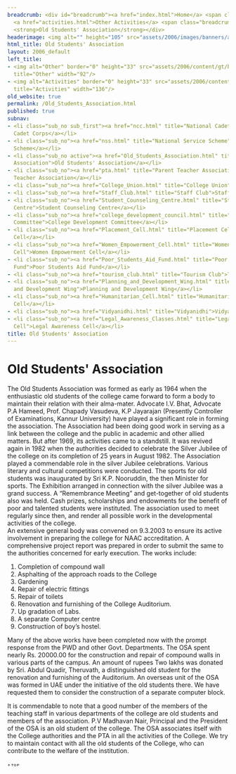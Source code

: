 ```yaml
---
breadcrumb: <div id="breadcrumb"><a href="index.html">Home</a> <span class="breadcrumb_spacer">&gt;</span>
  <a href="activities.html">Other Activities</a> <span class="breadcrumb_spacer">&gt;</span>
  <strong>Old Students' Association</strong></div>
headerimage: <img alt="" height="105" src="assets/2006/images/banners/activities.jpg" width="472"/>
html_title: Old Students' Association
layout: 2006_default
left_title:
- <img alt="Other" border="0" height="33" src="assets/2006/content/gt/be2e4feaa553f07ba207fcd708f5d71e.png"
  title="Other" width="92"/>
- <img alt="Activities" border="0" height="33" src="assets/2006/content/gt/dfea7e0f6f802c8d0db6e117ac4ef3c3.png"
  title="Activities" width="136"/>
old_website: true
permalink: /Old_Students_Association.html
published: true
subnav:
- <li class="sub_no sub_first"><a href="ncc.html" title="National Cadet Corps">National
  Cadet Corps</a></li>
- <li class="sub_no"><a href="nss.html" title="National Service Scheme">National Service
  Scheme</a></li>
- <li class="sub_no active"><a href="Old_Students_Association.html" title="Old Students'
  Association">Old Students' Association</a></li>
- <li class="sub_no"><a href="pta.html" title="Parent Teacher Association">Parent
  Teacher Association</a></li>
- <li class="sub_no"><a href="College_Union.html" title="College Union">College Union</a></li>
- <li class="sub_no"><a href="Staff_Club.html" title="Staff Club">Staff Club</a></li>
- <li class="sub_no"><a href="Student_Counseling_Centre.html" title="Student Counseling
  Centre">Student Counseling Centre</a></li>
- <li class="sub_no"><a href="college_development_council.html" title="College Development
  Committee">College Development Committee</a></li>
- <li class="sub_no"><a href="Placement_Cell.html" title="Placement Cell">Placement
  Cell</a></li>
- <li class="sub_no"><a href="Women_Empowerment_Cell.html" title="Women Empowerment
  Cell">Women Empowerment Cell</a></li>
- <li class="sub_no"><a href="Poor_Students_Aid_Fund.html" title="Poor Students Aid
  Fund">Poor Students Aid Fund</a></li>
- <li class="sub_no"><a href="tourism_club.html" title="Tourism Club">Tourism Club</a></li>
- <li class="sub_no"><a href="Planning_and_Development_Wing.html" title="Planning
  and Development Wing">Planning and Development Wing</a></li>
- <li class="sub_no"><a href="Humanitarian_Cell.html" title="Humanitarian Cell">Humanitarian
  Cell</a></li>
- <li class="sub_no"><a href="Vidyanidhi.html" title="Vidyanidhi">Vidyanidhi</a></li>
- <li class="sub_no"><a href="Legal_Awareness_Classes.html" title="Legal Awareness
  Cell">Legal Awareness Cell</a></li>
title: Old Students' Association
---
```


# Old Students' Association

The Old Students Association was formed as early as 1964 when the enthusiastic
old students of the college came forward to form a body to maintain their
relation with their alma-mater. Advocate I.V. Bhat, Advocate P.A Hameed, Prof.
Chapady Vasudeva, K.P Jayarajan (Presently Controller of Examinations, Kannur
University) have played a significant role in forming the association. The
Association had been doing good work in serving as a link between the college
and the public in academic and other allied matters. But after 1969, its
activities came to a standstill. It was revived again in 1982 when the
authorities decided to celebrate the Silver Jubilee of the college on its
completion of 25 years in August 1982. The Association played a commendable
role in the silver Jubilee celebrations. Various literary and cultural
competitions were conducted. The sports for old students was inaugurated by
Sri K.P. Nooruddin, the then Minister for sports. The Exhibition arranged in
connection with the silver Jubilee was a grand success. A “Remembrance
Meeting” and get-together of old students also was held. Cash prizes,
scholarships and endowments for the benefit of poor and talented students were
instituted. The association used to meet regularly since then, and render all
possible work in the developmental activities of the college.  
An extensive general body was convened on 9.3.2003 to ensure its active
involvement in preparing the college for NAAC accreditation. A comprehensive
project report was prepared in order to submit the same to the authorities
concerned for early execution. The works include:

  1. Completion of compound wall
  2. Asphalting of the approach roads to the College
  3. Gardening
  4. Repair of electric fittings
  5. Repair of toilets
  6. Renovation and furnishing of the College Auditorium.
  7. Up gradation of Labs.
  8. A separate Computer centre
  9. Construction of boy’s hostel.

Many of the above works have been completed now with the prompt response from
the PWD and other Govt. Departments. The OSA spent nearly Rs. 20000.00 for the
construction and repair of compound walls in various parts of the campus. An
amount of rupees Two lakhs was donated by Sri. Abdul Quadir, Theruvath, a
distinguished old student for the renovation and furnishing of the Auditorium.
An overseas unit of the OSA was formed in UAE under the initiative of the old
students there. We have requested them to consider the construction of a
separate computer block.  
  
It is commendable to note that a good number of the members of the teaching
staff in various departments of the college are old students and members of
the association. P.V Madhavan Nair, Principal and the President of the OSA is
an old student of the college. The OSA associates itself with the College
authorities and the PTA in all the activities of the College. We try to
maintain contact with all the old students of the College, who can contribute
to the welfare of the institution.

![](assets/2006/img/article/top_link_0.gif)